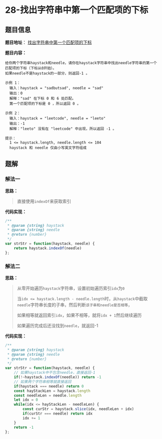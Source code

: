 # 28-找出字符串中第一个匹配项的下标

## 题目信息

**题目地址**： [找出字符串中第一个匹配项的下标](https://leetcode.cn/problems/find-the-index-of-the-first-occurrence-in-a-string/description/)

**题目内容：**

```text
给你两个字符串haystack和needle，请你在haystack字符串中找出needle字符串的第一个匹配项的下标（下标从0开始）。
如果needle不是haystack的一部分，则返回-1 。

示例 1：
  输入：haystack = "sadbutsad", needle = "sad"
  输出：0
  解释："sad" 在下标 0 和 6 处匹配。
  第一个匹配项的下标是 0 ，所以返回 0 。

示例 2：
  输入：haystack = "leetcode", needle = "leeto"
  输出：-1
  解释："leeto" 没有在 "leetcode" 中出现，所以返回 -1 。

提示：
  1 <= haystack.length, needle.length <= 104
  haystack 和 needle 仅由小写英文字符组成
```

## 题解

### 解法一

**思路：**

> 直接使用`indexOf`来获取索引

**代码实现：**

```javascript
/**
 * @param {string} haystack
 * @param {string} needle
 * @return {number}
 */
var strStr = function(haystack, needle) {
    return haystack.indexOf(needle)
};
```


### 解法二

**思路：**

> 从零开始遍历`haystack`字符串，设置初始遍历索引`idx`为`0`
> 
> 当`idx <= haystack.length - needle.length`时，从`haystack`中截取`needle`字符串长度的子串，然后判断`该子串和needle是否相等`，
> 
> 如果相等就返回索引`idx`，如果不相等，就将`idx + 1`然后继续遍历
> 
> 如果遍历完成后还没找到`needle`，就返回-1

**代码实现：**

```javascript
/**
 * @param {string} haystack
 * @param {string} needle
 * @return {number}
 */
var strStr = function(haystack, needle) {
    // 如果haystack中不包含needle，直接返回-1
    if(!~haystack.indexOf(needle)) return -1
    // 如果两个字符串相等就直接返回
    if(haystack === needle) return 0
    const hayStackLen = haystack.length
    const needleLen = needle.length
    let idx = 0
    while(idx <= hayStackLen - needleLen) {
        const curStr = haystack.slice(idx, needleLen + idx)
        if(curStr === needle) return idx
        idx += 1
    }
    return -1
};
```